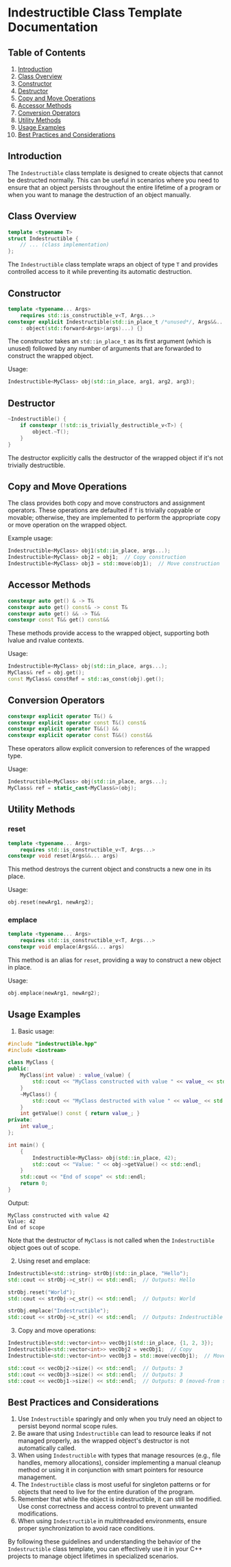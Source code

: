 # Indestructible Class Template Documentation

## Table of Contents

1. [Introduction](#introduction)
2. [Class Overview](#class-overview)
3. [Constructor](#constructor)
4. [Destructor](#destructor)
5. [Copy and Move Operations](#copy-and-move-operations)
6. [Accessor Methods](#accessor-methods)
7. [Conversion Operators](#conversion-operators)
8. [Utility Methods](#utility-methods)
9. [Usage Examples](#usage-examples)
10. [Best Practices and Considerations](#best-practices-and-considerations)

## Introduction

The `Indestructible` class template is designed to create objects that cannot be destructed normally. This can be useful in scenarios where you need to ensure that an object persists throughout the entire lifetime of a program or when you want to manage the destruction of an object manually.

## Class Overview

```cpp
template <typename T>
struct Indestructible {
    // ... (class implementation)
};
```

The `Indestructible` class template wraps an object of type `T` and provides controlled access to it while preventing its automatic destruction.

## Constructor

```cpp
template <typename... Args>
    requires std::is_constructible_v<T, Args...>
constexpr explicit Indestructible(std::in_place_t /*unused*/, Args&&... args)
    : object(std::forward<Args>(args)...) {}
```

The constructor takes an `std::in_place_t` as its first argument (which is unused) followed by any number of arguments that are forwarded to construct the wrapped object.

Usage:

```cpp
Indestructible<MyClass> obj(std::in_place, arg1, arg2, arg3);
```

## Destructor

```cpp
~Indestructible() {
    if constexpr (!std::is_trivially_destructible_v<T>) {
        object.~T();
    }
}
```

The destructor explicitly calls the destructor of the wrapped object if it's not trivially destructible.

## Copy and Move Operations

The class provides both copy and move constructors and assignment operators. These operations are defaulted if `T` is trivially copyable or movable; otherwise, they are implemented to perform the appropriate copy or move operation on the wrapped object.

Example usage:

```cpp
Indestructible<MyClass> obj1(std::in_place, args...);
Indestructible<MyClass> obj2 = obj1;  // Copy construction
Indestructible<MyClass> obj3 = std::move(obj1);  // Move construction
```

## Accessor Methods

```cpp
constexpr auto get() & -> T&
constexpr auto get() const& -> const T&
constexpr auto get() && -> T&&
constexpr const T&& get() const&&
```

These methods provide access to the wrapped object, supporting both lvalue and rvalue contexts.

Usage:

```cpp
Indestructible<MyClass> obj(std::in_place, args...);
MyClass& ref = obj.get();
const MyClass& constRef = std::as_const(obj).get();
```

## Conversion Operators

```cpp
constexpr explicit operator T&() &
constexpr explicit operator const T&() const&
constexpr explicit operator T&&() &&
constexpr explicit operator const T&&() const&&
```

These operators allow explicit conversion to references of the wrapped type.

Usage:

```cpp
Indestructible<MyClass> obj(std::in_place, args...);
MyClass& ref = static_cast<MyClass&>(obj);
```

## Utility Methods

### reset

```cpp
template <typename... Args>
    requires std::is_constructible_v<T, Args...>
constexpr void reset(Args&&... args)
```

This method destroys the current object and constructs a new one in its place.

Usage:

```cpp
obj.reset(newArg1, newArg2);
```

### emplace

```cpp
template <typename... Args>
    requires std::is_constructible_v<T, Args...>
constexpr void emplace(Args&&... args)
```

This method is an alias for `reset`, providing a way to construct a new object in place.

Usage:

```cpp
obj.emplace(newArg1, newArg2);
```

## Usage Examples

1. Basic usage:

```cpp
#include "indestructible.hpp"
#include <iostream>

class MyClass {
public:
    MyClass(int value) : value_(value) {
        std::cout << "MyClass constructed with value " << value_ << std::endl;
    }
    ~MyClass() {
        std::cout << "MyClass destructed with value " << value_ << std::endl;
    }
    int getValue() const { return value_; }
private:
    int value_;
};

int main() {
    {
        Indestructible<MyClass> obj(std::in_place, 42);
        std::cout << "Value: " << obj->getValue() << std::endl;
    }
    std::cout << "End of scope" << std::endl;
    return 0;
}
```

Output:

```
MyClass constructed with value 42
Value: 42
End of scope
```

Note that the destructor of `MyClass` is not called when the `Indestructible` object goes out of scope.

2. Using reset and emplace:

```cpp
Indestructible<std::string> strObj(std::in_place, "Hello");
std::cout << strObj->c_str() << std::endl;  // Outputs: Hello

strObj.reset("World");
std::cout << strObj->c_str() << std::endl;  // Outputs: World

strObj.emplace("Indestructible");
std::cout << strObj->c_str() << std::endl;  // Outputs: Indestructible
```

3. Copy and move operations:

```cpp
Indestructible<std::vector<int>> vecObj1(std::in_place, {1, 2, 3});
Indestructible<std::vector<int>> vecObj2 = vecObj1;  // Copy
Indestructible<std::vector<int>> vecObj3 = std::move(vecObj1);  // Move

std::cout << vecObj2->size() << std::endl;  // Outputs: 3
std::cout << vecObj3->size() << std::endl;  // Outputs: 3
std::cout << vecObj1->size() << std::endl;  // Outputs: 0 (moved-from state)
```

## Best Practices and Considerations

1. Use `Indestructible` sparingly and only when you truly need an object to persist beyond normal scope rules.
2. Be aware that using `Indestructible` can lead to resource leaks if not managed properly, as the wrapped object's destructor is not automatically called.
3. When using `Indestructible` with types that manage resources (e.g., file handles, memory allocations), consider implementing a manual cleanup method or using it in conjunction with smart pointers for resource management.
4. The `Indestructible` class is most useful for singleton patterns or for objects that need to live for the entire duration of the program.
5. Remember that while the object is indestructible, it can still be modified. Use const correctness and access control to prevent unwanted modifications.
6. When using `Indestructible` in multithreaded environments, ensure proper synchronization to avoid race conditions.

By following these guidelines and understanding the behavior of the `Indestructible` class template, you can effectively use it in your C++ projects to manage object lifetimes in specialized scenarios.
